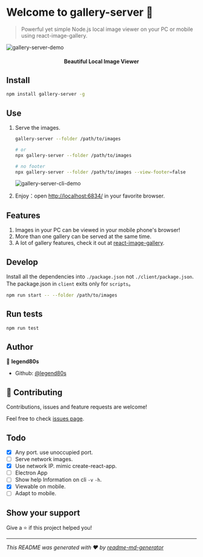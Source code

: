 # Welcome to gallery-server 👋

> Powerful yet simple Node.js local image viewer on your PC or mobile using react-image-gallery.

![gallery-server-demo](https://raw.githubusercontent.com/legend80s/gallery-server/master/assets/demo-page.jpg)

#### **<p align="center">Beautiful Local Image Viewer</p>**

## Install

```sh
npm install gallery-server -g
```

## Use

1. Serve the images.

   ```sh
   gallery-server --folder /path/to/images

   # or
   npx gallery-server --folder /path/to/images

   # no footer
   npx gallery-server --folder /path/to/images --view-footer=false
   ```

   ![gallery-server-cli-demo](https://raw.githubusercontent.com/legend80s/gallery-server/master/assets/cli-demo.jpg)

2. Enjoy：open <http://localhost:6834/> in your favorite browser.

## Features

1. Images in your PC can be viewed in your mobile phone's browser!
2. More than one gallery can be served at the same time.
3. A lot of gallery features, check it out at [react-image-gallery](https://www.npmjs.com/package/react-image-gallery).

## Develop

Install all the dependencies into `./package.json` not `./client/package.json`. The package.json in `client` exits only for `scripts`。

```sh
npm run start -- --folder /path/to/images
```

## Run tests

```sh
npm run test
```

## Author

👤 **legend80s**

* Github: [@legend80s](https://github.com/legend80s)

## 🤝 Contributing

Contributions, issues and feature requests are welcome!

Feel free to check [issues page](https://github.com/legend80s/gallery-server/issues).

## Todo

- [x] Any port. use unoccupied port.
- [ ] Serve network images.
- [x] Use network IP. mimic create-react-app.
- [ ] Electron App
- [ ] Show help Information on cli `-v` `-h`.
- [x] Viewable on mobile.
- [ ] Adapt to mobile.

## Show your support

Give a ⭐️ if this project helped you!

***
_This README was generated with ❤️ by [readme-md-generator](https://github.com/kefranabg/readme-md-generator)_
